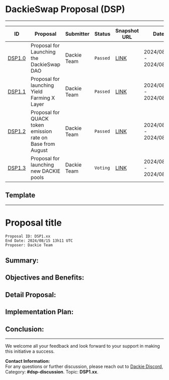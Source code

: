 # DackieSwap Proposal (DSP)

---

| ID                      | Proposal                                                   | Submitter   | Status   | Snapshot URL                                                                                                          | Date                    |
|-------------------------|------------------------------------------------------------|-------------|----------|-----------------------------------------------------------------------------------------------------------------------|-------------------------|   
| [DSP1.0](DSP/DSP1.0.md) | Proposal for Launching the DackieSwap DAO                  | Dackie Team | `Passed` | [LINK](https://snapshot.org/#/dackie.eth/proposal/0xfa7b44470c0032ab84af6e1fab5b11b7c2a229ba1bf80d4d5f693c9b9998a64d) | 2024/08/04 - 2024/08/07 |            
| [DSP1.1](DSP/DSP1.1.md) | Proposal for launching Yield Farming X Layer               | Dackie Team | `Passed` | [LINK](https://snapshot.org/#/dackie.eth/proposal/0xd74b581a23ef73387f2b5056292f4d251d887d01ec8e2801de1a8401389960cf) | 2024/08/08 - 2024/08/09 |
| [DSP1.2](DSP/DSP1.2.md) | Proposal for QUACK token emission rate on Base from August | Dackie Team | `Passed` | [LINK](https://snapshot.org/#/dackie.eth/proposal/0x53b3d6370579b5ad4e2a05608903a6974d6e35df5ccde93580c9e133c1c4dbb3) | 2024/08/08 - 2024/08/09 |
| [DSP1.3](DSP/DSP1.3.md) | Proposal for launching new DACKIE pools                    | Dackie Team | `Voting` | [LINK](https://snapshot.org/#/dackie.eth/proposal/0x73437fde3b78a5f6fc2f8029e8086656e5f42a89d2f8a910009ff0b20075257f) | 2024/08/12 - 2024/08/14 |

## Template

---
# Proposal title

```
Proposal ID: DSP1.xx
End Date: 2024/08/15 13h11 UTC 
Proposer: Dackie Team
```

## Summary:

## Objectives and Benefits:

## Detail Proposal:

## Implementation Plan:

## Conclusion:

---

We welcome all your feedback and look forward to your support in making this initiative a success.

**Contact Information:**  
For any questions or further discussion, please reach out to [Dackie Discord](https://discord.com/invite/dackieofficial),  
Category: **#dsp-discussion**. Topic: **DSP1.xx**.
